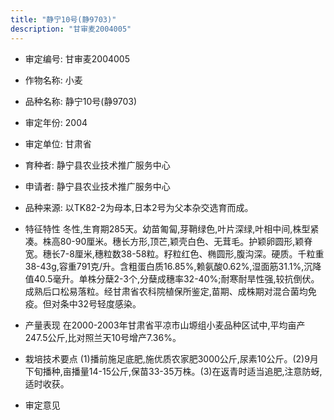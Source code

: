 ```yaml
---
title: "静宁10号(静9703)"
description: "甘审麦2004005"
---
```

* 审定编号:  甘审麦2004005

*  作物名称:  小麦

*  品种名称:  静宁10号(静9703)

*  审定年份:  2004

*  审定单位:  甘肃省

* 育种者:  静宁县农业技术推广服务中心

*  申请者:  静宁县农业技术推广服务中心

*  品种来源:  以TK82-2为母本,日本2号为父本杂交选育而成。

*  特征特性
冬性,生育期285天。幼苗匍匐,芽鞘绿色,叶片深绿,叶相中间,株型紧凑。株高80-90厘米。穗长方形,顶芒,颖壳白色、无茸毛。护颖卵圆形,颖脊宽。穗长7-8厘米,穗粒数38-58粒。籽粒红色、椭圆形,腹沟深。硬质。千粒重38-43g,容重791克/升。含粗蛋白质16.85%,赖氨酸0.62%,湿面筋31.1%,沉降值40.5毫升。单株分蘖2-3个,分蘖成穗率32-40%;耐寒耐旱性强,较抗倒伏。成熟后口松易落粒。经甘肃省农科院植保所鉴定,苗期、成株期对混合菌均免疫。但对条中32号轻度感染。

*  产量表现
在2000-2003年甘肃省平凉市山塬组小麦品种区试中,平均亩产247.5公斤,比对照兰天10号增产7.36%。

*  栽培技术要点
(1)播前施足底肥,施优质农家肥3000公斤,尿素10公斤。(2)9月下旬播种,亩播量14-15公斤,保苗33-35万株。(3)在返青时适当追肥,注意防蚜,适时收获。

*  审定意见

